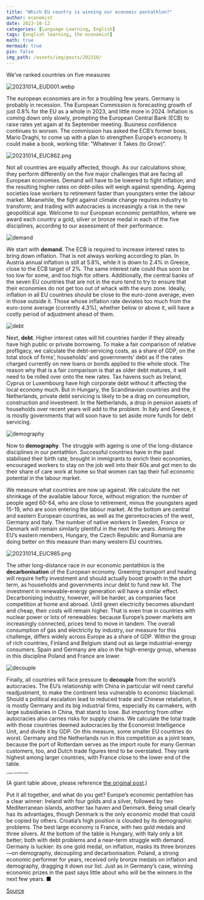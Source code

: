 ```yaml
---
title: "Which EU country is winning our economic pentathlon?"
author: economist
date: 2023-10-12
categories: [Language Learning, English]
tags: [english learning, the economist]
math: true
mermaid: true
pin: false
img_path: /assets/img/posts/202310/
---
```


We’ve ranked countries on five measures

![20231014_EUD001.webp](20231014_EUD001.webp)

The european economies are in for a troubling few years. Germany is probably in recession. The European Commission is forecasting growth of just 0.8% for the EU as a whole in 2023, and little more in 2024. Inflation is coming down only slowly, prompting the European Central Bank (ECB) to raise rates yet again at its September meeting. Business confidence continues to worsen. The commission has asked the ECB’s former boss, Mario Draghi, to come up with a plan to strengthen Europe’s economy. It could make a book, working title: “Whatever it Takes (to Grow)“.

![20231014_EUC862.png](20231014_EUC862.png)

Not all countries are equally affected, though. As our calculations show, they perform differently on the five major challenges that are facing all European economies. Demand will have to be lowered to fight inflation; and the resulting higher rates on debt-piles will weigh against spending. Ageing societies lose workers to retirement faster than youngsters enter the labour market. Meanwhile, the fight against climate change requires industry to transform; and trading with autocracies is increasingly a risk in the new geopolitical age. Welcome to our European economic pentathlon, where we award each country a gold, silver or bronze medal in each of the five disciplines, according to our assessment of their performance.

![demand](20231014_EUC982.png)

We start with **demand**. The ECB is required to increase interest rates to bring down inflation. That is not always working according to plan. In Austria annual inflation is still at 5.8%, while it is down to 2.4% in Greece, close to the ECB target of 2%. The same interest rate could thus soon be too low for some, and too high for others. Additionally, the central banks of the seven EU countries that are not in the euro tend to try to ensure that their economies do not get too out of whack with the euro zone. Ideally, inflation in all EU countries should be close to the euro-zone average, even in those outside it. Those whose inflation rate deviates too much from the euro-zone average (currently 4.3%), whether below or above it, will have a costly period of adjustment ahead of them.

![debt](20231014_EUC983.png)

Next, **debt**. Higher interest rates will hit countries harder if they already have high public or private borrowing. To make a fair comparison of relative profligacy, we calculate the debt-servicing costs, as a share of GDP, on the total stock of firms’, households’ and governments’ debt as if the rates charged currently on new loans or bonds applied to the whole stock. The reason why that is a fair comparison is that as older debt matures, it will need to be rolled over onto the new rates. Tax havens such as Ireland, Cyprus or Luxembourg have high corporate debt without it affecting the local economy much. But in Hungary, the Scandinavian countries and the Netherlands, private debt servicing is likely to be a drag on consumption, construction and investment. In the Netherlands, a drop in pension assets of households over recent years will add to the problem. In Italy and Greece, it is mostly governments that will soon have to set aside more funds for debt servicing.

![demography](20231014_EUC984.png)

Now to **demography**. The struggle with ageing is one of the long-distance disciplines in our pentathlon. Successful countries have in the past stabilised their birth rate, brought in immigrants to enrich their economies, encouraged workers to stay on the job well into their 60s and got men to do their share of care work at home so that women can tap their full economic potential in the labour market.

We measure what countries are now up against. We calculate the net shrinkage of the available labour force, without migration: the number of people aged 60-64, who are close to retirement, minus the youngsters aged 15-19, who are soon entering the labour market. At the bottom are central and eastern European countries, as well as the gerontocracies of the west, Germany and Italy. The number of native workers in Sweden, France or Denmark will remain similarly plentiful in the next few years. Among the EU’s eastern members, Hungary, the Czech Republic and Romania are doing better on this measure than many western EU countries.

![20231014_EUC985.png](20231014_EUC985.png)

The other long-distance race in our economic pentathlon is the **decarbonisation** of the European economy. Greening transport and heating will require hefty investment and should actually boost growth in the short term, as households and governments incur debt to fund new kit. The investment in renewable-energy generation will have a similar effect. Decarbonising industry, however, will be harder, as companies face competition at home and abroad. Until green electricity becomes abundant and cheap, their costs will remain higher. That is even true in countries with nuclear power or lots of renewables: because Europe’s power markets are increasingly connected, prices tend to move in tandem. The overall consumption of gas and electricity by industry, our measure for this challenge, differs widely across Europe as a share of GDP. Within the group of rich countries, Finland and Belgium stand out as large industrial-energy consumers. Spain and Germany are also in the high-energy group, whereas in this discipline Poland and France are lower.

![decouple](20231014_EUC986.png)

Finally, all countries will face pressure to **decouple** from the world’s autocracies. The EU’s relationship with China in particular will need careful readjustment, to make the continent less vulnerable to economic blackmail. Should a political escalation lead to reduced trade and Chinese retaliation, it is mostly Germany and its big industrial firms, especially its carmakers, with large subsidiaries in China, that stand to lose. But importing from other autocracies also carries risks for supply chains. We calculate the total trade with those countries deemed autocracies by the Economist Intelligence Unit, and divide it by GDP. On this measure, some smaller EU countries do worst. Germany and the Netherlands run in this competition as a joint team, because the port of Rotterdam serves as the import route for many German customers, too, and Dutch trade figures tend to be overstated. They rank highest among larger countries, with France close to the lower end of the table.

<img src="../../assets/img/posts/202310/image-20231018112048241.png" alt="image-20231018112048241" style="zoom:30%;" />

(A giant table above, please reference [the original post](https://www.economist.com/europe/2023/10/12/our-european-economic-pentathlon).)

Put it all together, and what do you get? Europe’s economic pentathlon has a clear winner: Ireland with four golds and a silver, followed by two Mediterranean islands, another tax haven and Denmark. Being small clearly has its advantages, though Denmark is the only economic model that could be copied by others. Croatia’s high position is clouded by its demographic problems. The best large economy is France, with two gold medals and three silvers. At the bottom of the table is Hungary, with Italy only a bit better; both with debt problems and a near-term struggle with demand. Germany is luckier: its one gold medal, on inflation, masks its three bronzes—on demography, decoupling and decarbonisation. Poland, a strong economic performer for years, received only bronze medals on inflation and demography, dragging it down our list. Just as in Germany’s case, winning economic prizes in the past says little about who will be the winners in the next few years. ■

[Source](https://www.economist.com/europe/2023/10/12/our-european-economic-pentathlon)
